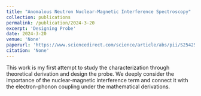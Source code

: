 ```yaml
---
title: "Anomalous Neutron Nuclear-Magnetic Interference Spectroscopy"
collection: publications
permalink: /publication/2024-3-20
excerpt: 'Designing Probe'
date: 2024-3-20
venue: 'None'
paperurl: 'https://www.sciencedirect.com/science/article/abs/pii/S2542529325001336'
citation: 'None'
---
```


This work is my first attempt to study the characterization through theoretical derivation and design the probe. We deeply consider the importance of the nuclear-magnetic interference term and connect it with the electron-phonon coupling under the mathematical derivations.
